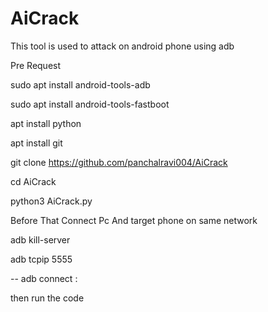 # AiCrack
This tool is used to attack on android phone using adb 

Pre Request



sudo apt install android-tools-adb



sudo apt install android-tools-fastboot



apt install python



apt install git

git clone https://github.com/panchalravi004/AiCrack



cd AiCrack



python3 AiCrack.py


Before That Connect Pc And target phone on same network


adb kill-server


adb tcpip 5555

-- adb connect <target ip>:<Port>

  
  
then run the code
